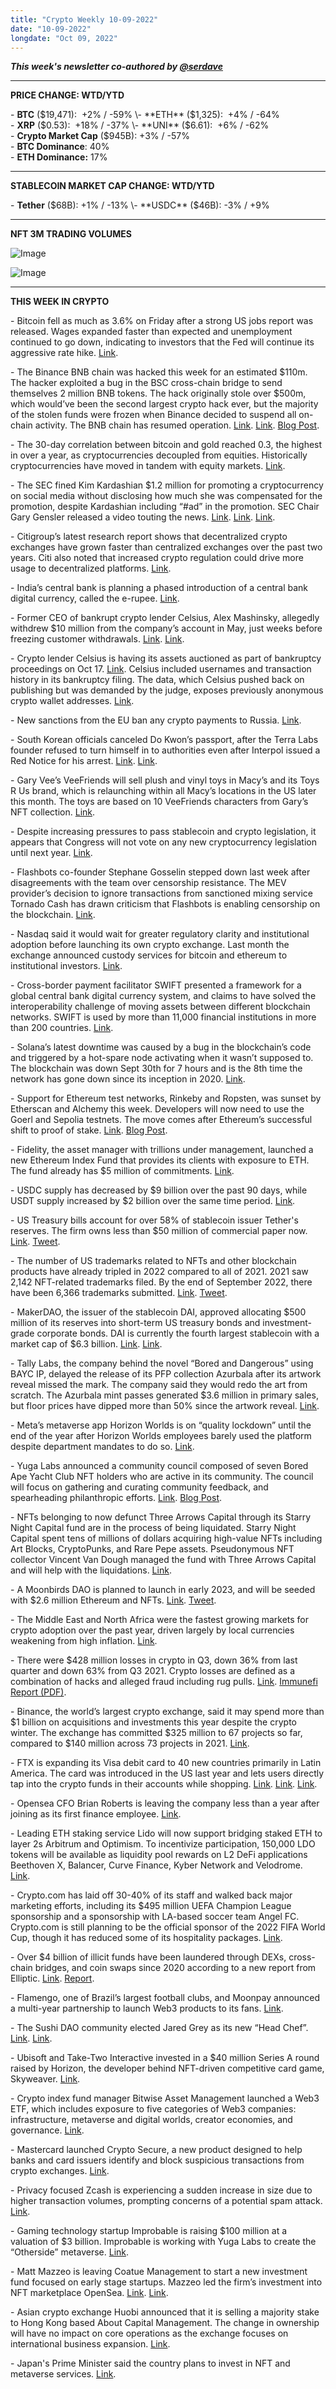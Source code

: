 ```yaml
---
title: "Crypto Weekly 10-09-2022"
date: "10-09-2022"
longdate: "Oct 09, 2022"
---
```


***This week's newsletter co-authored by [@serdave](https://twitter.com/serdave_eth)***



---

**PRICE CHANGE: WTD/YTD**

\- **BTC** ($19,471):  +2% / -59%  
\- **ETH** ($1,325):  +4% / -64%  
\- **XRP** ($0.53):  +18% / -37%  
\- **UNI** ($6.61):  +6% / -62%  
\- **Crypto Market Cap** ($945B): +3% / -57%  
\- **BTC Dominance**: 40%  
\- **ETH Dominance:** 17% 



---

**STABLECOIN MARKET CAP CHANGE: WTD/YTD**

\- **Tether** ($68B): +1% / -13%  
\- **USDC** ($46B): -3% / +9%



---

**NFT 3M TRADING VOLUMES**

![Image](/images/10-09-2022-1.png)

![Image](/images/10-09-2022-2.png)

---

**THIS WEEK IN CRYPTO**

\- Bitcoin fell as much as 3.6% on Friday after a strong US jobs report was released. Wages expanded faster than expected and unemployment continued to go down, indicating to investors that the Fed will continue its aggressive rate hike. [Link](https://www.bloomberg.com/news/articles/2022-10-07/bitcoin-drops-after-strong-jobs-data-keeps-fed-on-rate-hike-path?srnd=crypto-technology).  
  
\- The Binance BNB chain was hacked this week for an estimated $110m. The hacker exploited a bug in the BSC cross-chain bridge to send themselves 2 million BNB tokens. The hack originally stole over $500m, which would’ve been the second largest crypto hack ever, but the majority of the stolen funds were frozen when Binance decided to suspend all on-chain activity. The BNB chain has resumed operation. [Link](https://decrypt.co/111448/bnb-chain-resumes-activity-2-million-token-exploit). [Link](https://techcrunch.com/2022/10/07/blockchain-bridge-hack/). [Blog Post](https://www.bnbchain.org/en/blog/bnb-chain-ecosystem-update/).   
  
\- The 30-day correlation between bitcoin and gold reached 0.3, the highest in over a year, as cryptocurrencies decoupled from equities. Historically cryptocurrencies have moved in tandem with equity markets. [Link](https://www.coindesk.com/markets/2022/10/06/bitcoins-correlation-with-gold-hits-highest-level-in-over-a-year/).   
  
\- The SEC fined Kim Kardashian $1.2 million for promoting a cryptocurrency on social media without disclosing how much she was compensated for the promotion, despite Kardashian including “#ad” in the promotion. SEC Chair Gary Gensler released a video touting the news. [Link](https://www.nytimes.com/2022/10/04/business/dealbook/kardashian-crypto-sec-gensler-ethereummax.html). [Link](https://techcrunch.com/2022/10/06/did-kim-kardashian-really-deserve-that-crypto-fine/). [Link](https://techcrunch.com/2022/10/03/kim-kardashian-charged-by-sec-for-pushing-crypto-reaches-1-26m-settlement/).   
  
\- Citigroup’s latest research report shows that decentralized crypto exchanges have grown faster than centralized exchanges over the past two years. Citi also noted that increased crypto regulation could drive more usage to decentralized platforms. [Link](https://www.coindesk.com/business/2022/10/03/citi-says-decentralized-crypto-exchanges-are-winning-market-share-from-centralized-peers/).  
  
\- India’s central bank is planning a phased introduction of a central bank digital currency, called the e-rupee. [Link](https://www.bloomberg.com/news/articles/2022-10-07/india-s-rbi-plans-phased-launch-of-central-bank-digital-currency).   
  
\- Former CEO of bankrupt crypto lender Celsius, Alex Mashinsky, allegedly withdrew $10 million from the company’s account in May, just weeks before freezing customer withdrawals. [Link](https://decrypt.co/111081/alex-mashinsky-withdrew-10m-%d1%81elsius-before-freezing-customer-accounts). [Link](https://www.ft.com/content/5f7c9eab-ca5f-4425-91be-5781313c9723).   
  
\- Crypto lender Celsius is having its assets auctioned as part of bankruptcy proceedings on Oct 17. [Link](https://www.theblock.co/post/174603/celsius-sets-dates-for-asset-auction-following-bankruptcy). Celsius included usernames and transaction history in its bankruptcy filing. The data, which Celsius pushed back on publishing but was demanded by the judge, exposes previously anonymous crypto wallet addresses. [Link](https://www.theblock.co/post/175445/celsius-provides-users-names-and-trading-history-in-legal-filing).   
  
\- New sanctions from the EU ban any crypto payments to Russia. [Link](https://www.theblock.co/post/175263/eu-bans-crypto-payments-from-russia-in-new-sanctions-package).   
  
\- South Korean officials canceled Do Kwon’s passport, after the Terra Labs founder refused to turn himself in to authorities even after Interpol issued a Red Notice for his arrest. [Link](https://techcrunch.com/2022/10/05/terraform-labs-founder-do-kwon-refutes-reports-about-his-funds-getting-frozen/). [Link](https://decrypt.co/111357/south-korean-authorities-officially-void-do-kwon-passport).   
  
\- Gary Vee’s VeeFriends will sell plush and vinyl toys in Macy’s and its Toys R Us brand, which is relaunching within all Macy’s locations in the US later this month. The toys are based on 10 VeeFriends characters from Gary’s NFT collection. [Link](https://decrypt.co/111167/veefriends-toys-coming-to-macys-toysrus-as-nft-brand-expands).   
  
\- Despite increasing pressures to pass stablecoin and crypto legislation, it appears that Congress will not vote on any new cryptocurrency legislation until next year. [Link](https://www.theblock.co/post/175080/despite-call-for-congress-to-act-new-crypto-laws-look-unlikely-this-year).   
  
\- Flashbots co-founder Stephane Gosselin stepped down last week after disagreements with the team over censorship resistance. The MEV provider’s decision to ignore transactions from sanctioned mixing service Tornado Cash has drawn criticism that Flashbots is enabling censorship on the blockchain. [Link](https://www.theblock.co/post/175709/flashbots-co-founder-steps-down-after-disagreements-with-team-over-censorship).   
  
\- Nasdaq said it would wait for greater regulatory clarity and institutional adoption before launching its own crypto exchange. Last month the exchange announced custody services for bitcoin and ethereum to institutional investors. [Link](https://www.bloomberg.com/news/articles/2022-10-04/nasdaq-to-wait-for-regulation-before-launching-crypto-exchange).   
  
\- Cross-border payment facilitator SWIFT presented a framework for a global central bank digital currency system, and claims to have solved the interoperability challenge of moving assets between different blockchain networks. SWIFT is used by more than 11,000 financial institutions in more than 200 countries. [Link](https://www.coindesk.com/business/2022/10/05/swift-says-its-proved-it-can-be-the-way-forward-for-global-cbdcs/).   
  
\- Solana’s latest downtime was caused by a bug in the blockchain’s code and triggered by a hot-spare node activating when it wasn’t supposed to. The blockchain was down Sept 30th for 7 hours and is the 8th time the network has gone down since its inception in 2020. [Link](https://www.theblock.co/post/175493/solanas-latest-downtime-caused-by-code-bug-and-malfunctioning-node).   
  
\- Support for Ethereum test networks, Rinkeby and Ropsten, was sunset by Etherscan and Alchemy this week. Developers will now need to use the Goerl and Sepolia testnets. The move comes after Ethereum’s successful shift to proof of stake. [Link](https://www.coindesk.com/tech/2022/10/04/etherscan-set-to-deprecate-ethereums-ropsten-and-rinkeby-testnets/). [Blog Post](https://www.alchemy.com/the-merge).   
  
\- Fidelity, the asset manager with trillions under management, launched a new Ethereum Index Fund that provides its clients with exposure to ETH. The fund already has $5 million of commitments. [Link](https://www.theblock.co/post/174806/fidelity-reveals-ethereum-index-fund-with-5000000-in-sales-in-new-filing).   
  
\- USDC supply has decreased by $9 billion over the past 90 days, while USDT supply increased by $2 billion over the same time period. [Link](https://www.theblock.co/post/175135/circle-removed-9-billion-from-usdc-supply-in-the-last-three-months).  
  
\- US Treasury bills account for over 58% of stablecoin issuer Tether's reserves. The firm owns less than $50 million of commercial paper now. [Link](https://www.theblock.co/post/174394/u-s-treasury-bills-now-make-up-more-than-half-of-tethers-reserves). [Tweet](https://twitter.com/paoloardoino/status/1576876119328194562?s=20&t=oVDRqbcBlXp6EkkYCaULgA).   
  
\- The number of US trademarks related to NFTs and other blockchain products have already tripled in 2022 compared to all of 2021. 2021 saw 2,142 NFT-related trademarks filed. By the end of September 2022, there have been 6,366 trademarks submitted. [Link](https://www.theblock.co/post/175030/nft-trademark-filings-this-year-so-far-outstrip-2021s-total-3-to-1). [Tweet](https://twitter.com/KondoudisLaw/status/1577636736901222401).   
  
\- MakerDAO, the issuer of the stablecoin DAI, approved allocating $500 million of its reserves into short-term US treasury bonds and investment-grade corporate bonds. DAI is currently the fourth largest stablecoin with a market cap of $6.3 billion. [Link](https://www.bloomberg.com/news/articles/2022-10-04/nasdaq-to-wait-for-regulation-before-launching-crypto-exchange). [Link](https://www.theblock.co/post/175311/makerdao-initiates-500-million-investment-in-us-treasuries-corporate-bonds).   
  
\- Tally Labs, the company behind the novel “Bored and Dangerous” using BAYC IP, delayed the release of its PFP collection Azurbala after its artwork reveal missed the mark. The company said they would redo the art from scratch. The Azurbala mint passes generated $3.6 million in primary sales, but floor prices have dipped more than 50% since the artwork reveal. [Link](https://www.coindesk.com/business/2022/10/03/azurbala-nft-mint-postponed-after-art-goes-viral-for-wrong-reasons/).  
  
\- Meta’s metaverse app Horizon Worlds is on “quality lockdown” until the end of the year after Horizon Worlds employees barely used the platform despite department mandates to do so. [Link](https://decrypt.co/111483/zuckerberg-meta-metaverse-quality-lockdown-employees-wont-use-it).  
  
\- Yuga Labs announced a community council composed of seven Bored Ape Yacht Club NFT holders who are active in its community. The council will focus on gathering and curating community feedback, and spearheading philanthropic efforts. [Link](https://decrypt.co/111328/bored-ape-yacht-club-community-council-formed-by-yuga-labs). [Blog Post](https://yuga.com/blog/bayc-community-council/).   
  
\- NFTs belonging to now defunct Three Arrows Capital through its Starry Night Capital fund are in the process of being liquidated. Starry Night Capital spent tens of millions of dollars acquiring high-value NFTs including Art Blocks, CryptoPunks, and Rare Pepe assets. Pseudonymous NFT collector Vincent Van Dough managed the fund with Three Arrows Capital and will help with the liquidations. [Link](https://decrypt.co/111317/three-arrows-capital-cryptopunks-starry-night-ethereum-nfts).   
  
\- A Moonbirds DAO is planned to launch in early 2023, and will be seeded with $2.6 million Ethereum and NFTs. [Link](https://decrypt.co/111147/moonbirds-dao-2-6m-thereum-nfts-kevin-rose-proof). [Tweet](https://twitter.com/moonbirds/status/1576997308356444160).   
  
\- The Middle East and North Africa were the fastest growing markets for crypto adoption over the past year, driven largely by local currencies weakening from high inflation. [Link](https://www.coindesk.com/business/2022/10/05/middle-east-and-north-africa-was-the-fastest-growing-crypto-market-over-12-month-period-chainalysis/).   
  
\- There were $428 million losses in crypto in Q3, down 36% from last quarter and down 63% from Q3 2021. Crypto losses are defined as a combination of hacks and alleged fraud including rug pulls. [Link](https://techcrunch.com/2022/10/04/crypto-losses-total-428m-in-q3-down-36-from-previous-quarter/). [Immunefi Report (PDF)](https://assets.ctfassets.net/t3wqy70tc3bv/6tpOiGqBr1VXs0AsnLwo1Y/33f0eb2e2a911d645bad874dad2ca73e/Immunefi_Crypto_Losses_in_Q3_2022_Report.pdf).  
  
\- Binance, the world’s largest crypto exchange, said it may spend more than $1 billion on acquisitions and investments this year despite the crypto winter. The exchange has committed $325 million to 67 projects so far, compared to $140 million across 73 projects in 2021. [Link](https://www.bloomberg.com/news/articles/2022-10-07/binance-may-spend-over-1-billion-this-year-on-deals-zhao-says).   
  
\- FTX is expanding its Visa debit card to 40 new countries primarily in Latin America. The card was introduced in the US last year and lets users directly tap into the crypto funds in their accounts while shopping. [Link](https://techcrunch.com/2022/10/07/visa-dives-deeper-into-crypto-as-ftx-linked-debit-card-expands-outside-us/). [Link](https://decrypt.co/111421/ftx-targets-latin-america-with-visa-debit-card-with-europe-and-asia-next). [Link](https://www.cnbc.com/2022/10/07/visa-partners-with-ftx-in-a-bet-that-shoppers-still-want-to-spend-cryptocurrencies-in-a-bear-market.html).   
  
\- Opensea CFO Brian Roberts is leaving the company less than a year after joining as its first finance employee. [Link](https://www.theblock.co/post/175758/opensea-cfo-leaves-less-than-one-year-after-joining).   
  
\- Leading ETH staking service Lido will now support bridging staked ETH to layer 2s Arbitrum and Optimism. To incentivize participation, 150,000 LDO tokens will be available as liquidity pool rewards on L2 DeFi applications Beethoven X, Balancer, Curve Finance, Kyber Network and Velodrome. [Link](https://www.theblock.co/post/175594/lido-launches-support-for-staked-eth-on-layer-2-integrations).   
  
\- Crypto.com has laid off 30-40% of its staff and walked back major marketing efforts, including its $495 million UEFA Champion League sponsorship and a sponsorship with LA-based soccer team Angel FC. Crypto.com is still planning to be the official sponsor of the 2022 FIFA World Cup, though it has reduced some of its hospitality packages. [Link](https://www.coindesk.com/business/2022/10/06/crypto-exchange-cryptocoms-downsizing-larger-than-previously-reported-adage/).   
  
\- Over $4 billion of illicit funds have been laundered through DEXs, cross-chain bridges, and coin swaps since 2020 according to a new report from Elliptic. [Link](https://www.theblock.co/post/174645/criminals-have-laundered-4-billion-through-dexs-bridges-and-coin-swaps-elliptic). [Report](https://www.elliptic.co/resources/state-of-cross-chain-crime-report).   
  
\- Flamengo, one of Brazil’s largest football clubs, and Moonpay announced a multi-year partnership to launch Web3 products to its fans. [Link](https://www.theblock.co/post/175247/flamengo-teams-up-with-moonpay-on-multi-year-web3-loyalty-scheme).   
  
\- The Sushi DAO community elected Jared Grey as its new “Head Chef”. [Link](https://www.bloomberg.com/news/articles/2022-10-03/defi-project-sushi-finds-a-new-leader-to-save-its-struggling-business?srnd=crypto-defi). [Link](https://www.theblock.co/post/174392/sushi-dao-votes-jared-grey-as-new-head-chef).   
  
\- Ubisoft and Take-Two Interactive invested in a $40 million Series A round raised by Horizon, the developer behind NFT-driven competitive card game, Skyweaver. [Link](https://decrypt.co/111215/ubisoft-take-two-ethereum-nft-game-maker-horizon).   
  
\- Crypto index fund manager Bitwise Asset Management launched a Web3 ETF, which includes exposure to five categories of Web3 companies: infrastructure, metaverse and digital worlds, creator economies, and governance. [Link](https://www.theblock.co/post/174739/bitwise-launches-web3-focused-etf).   
  
\- Mastercard launched Crypto Secure, a new product designed to help banks and card issuers identify and block suspicious transactions from crypto exchanges. [Link](https://www.cnbc.com/2022/10/04/mastercard-deepens-crypto-push-with-tool-for-preventing-fraud.html).   
  
\- Privacy focused Zcash is experiencing a sudden increase in size due to higher transaction volumes, prompting concerns of a potential spam attack. [Link](https://www.coindesk.com/business/2022/10/07/zcash-may-be-getting-spammed-but-the-blockchain-is-doing-just-fine-the-company-behind-it-says/).   
  
\- Gaming technology startup Improbable is raising $100 million at a valuation of $3 billion. Improbable is working with Yuga Labs to create the “Otherside” metaverse. [Link](https://decrypt.co/111088/bored-apes-otherside-builders-improbable-eyes-fresh-funding-3-billion-valuation-report).   
  
\- Matt Mazzeo is leaving Coatue Management to start a new investment fund focused on early stage startups. Mazzeo led the firm’s investment into NFT marketplace OpenSea. [Link](https://www.theinformation.com/articles/coatue-general-partner-matt-mazzeo-leaves-to-launch-fund). [Link](https://www.theblock.co/post/174570/coatues-matt-mazzeo-leaving-to-start-his-own-fund-the-information).  
  
\- Asian crypto exchange Huobi announced that it is selling a majority stake to Hong Kong based About Capital Management. The change in ownership will have no impact on core operations as the exchange focuses on international business expansion. [Link](https://techcrunch.com/2022/10/07/huobi-crypto-exchange-about-capital-china/).  
  
\- Japan's Prime Minister said the country plans to invest in NFT and metaverse services. [Link](https://www.coindesk.com/web3/2022/10/04/japan-to-invest-in-metaverse-and-nft-expansion/).